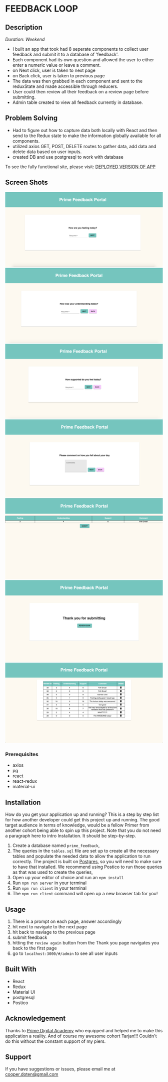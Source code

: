 
# FEEDBACK LOOP

## Description

_Duration: Weekend_

- I built an app that took had 8 seperate components to collect user feedback and submit it to a database of 'feedback'.
- Each component had its own question and allowed the user to either enter a numeric value or leave a comment. 
- on Next click, user is taken to next page
- on Back click, user is taken to previous page
- The data was then grabbed in each component and sent to the reduxState and made accessible through reducers.
- User could then review all their feedback on a review page before submitting.
- Admin table created to view all feedback currently in database.

## Problem Solving
- Had to figure out how to capture data both locally with React and then send to the Redux state to make the information globally available for all components.
- utilized axios GET, POST, DELETE routes to gather data, add data and delete data based on user inputs.
- created DB and use postgresql to work with database


To see the fully functional site, please visit: [DEPLOYED VERSION OF APP](www.heroku.com)

## Screen Shots
![Feelings](public/images/feedback.png)
![Understanding](public/images/understanding.png)
![Support](public/images/support.png)
![Comments](public/images/comment.png)
![Review](public/images/review.png)
![Thank You](public/images/thankYou.png)
![Admin Table](public/images/adminTable.png)

### Prerequisites

- axios
- pg
- react
- react-redux
- material-ui

## Installation

How do you get your application up and running? This is a step by step list for how another developer could get this project up and running. The good target audience in terms of knowledge, would be a fellow Primer from another cohort being able to spin up this project. Note that you do not need a paragraph here to intro Installation. It should be step-by-step.


1. Create a database named `prime_feedback`,
2. The queries in the `tables.sql` file are set up to create all the necessary tables and populate the needed data to allow the application to run correctly. The project is built on [Postgres](https://www.postgresql.org/download/), so you will need to make sure to have that installed. We recommend using Postico to run those queries as that was used to create the queries, 
3. Open up your editor of choice and run an `npm install`
4. Run `npm run server` in your terminal
5. Run `npm run client` in your terminal
6. The `npm run client` command will open up a new browser tab for you!

## Usage

1. There is a prompt on each page, answer accordingly
2. hit next to navigate to the next page 
3. hit back to naviage to the previous page
4. submit feedback 
5. hitting the `review again` button from the Thank you page navigates you back to the first page
6. go to `localhost:3000/#/admin` to see all user inputs


## Built With

- React
- Redux
- Material UI
- postgresql
- Postico



## Acknowledgement
Thanks to [Prime Digital Academy](www.primeacademy.io) who equipped and helped me to make this application a reality. And of course my awesome cohort Tarjan!!! Couldn't do this without the constant support of my piers.

## Support
If you have suggestions or issues, please email me at cooper.doten@gmail.com
